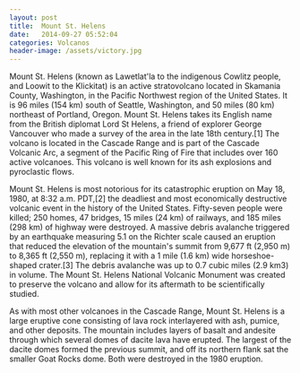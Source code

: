 ```yaml
---
layout: post
title:  Mount St. Helens
date:   2014-09-27 05:52:04
categories: Volcanos
header-image: /assets/victory.jpg
---
```


Mount St. Helens (known as Lawetlat'la to the indigenous Cowlitz people, and Loowit to the Klickitat) is an active stratovolcano located in Skamania County, Washington, in the Pacific Northwest region of the United States. It is 96 miles (154 km) south of Seattle, Washington, and 50 miles (80 km) northeast of Portland, Oregon. Mount St. Helens takes its English name from the British diplomat Lord St Helens, a friend of explorer George Vancouver who made a survey of the area in the late 18th century.[1] The volcano is located in the Cascade Range and is part of the Cascade Volcanic Arc, a segment of the Pacific Ring of Fire that includes over 160 active volcanoes. This volcano is well known for its ash explosions and pyroclastic flows.

Mount St. Helens is most notorious for its catastrophic eruption on May 18, 1980, at 8:32 a.m. PDT,[2] the deadliest and most economically destructive volcanic event in the history of the United States. Fifty-seven people were killed; 250 homes, 47 bridges, 15 miles (24 km) of railways, and 185 miles (298 km) of highway were destroyed. A massive debris avalanche triggered by an earthquake measuring 5.1 on the Richter scale caused an eruption that reduced the elevation of the mountain's summit from 9,677 ft (2,950 m) to 8,365 ft (2,550 m), replacing it with a 1 mile (1.6 km) wide horseshoe-shaped crater.[3] The debris avalanche was up to 0.7 cubic miles (2.9 km3) in volume. The Mount St. Helens National Volcanic Monument was created to preserve the volcano and allow for its aftermath to be scientifically studied.

As with most other volcanoes in the Cascade Range, Mount St. Helens is a large eruptive cone consisting of lava rock interlayered with ash, pumice, and other deposits. The mountain includes layers of basalt and andesite through which several domes of dacite lava have erupted. The largest of the dacite domes formed the previous summit, and off its northern flank sat the smaller Goat Rocks dome. Both were destroyed in the 1980 eruption.